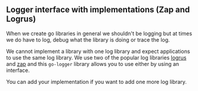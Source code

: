 ## Logger interface with implementations (Zap and Logrus)

When we create go libraries in general we shouldn't be logging but at times we do have to log, debug what the 
library is doing or trace the log. 

We cannot implement a library with one log library and expect applications to use the same log library. We use two 
of the popular log libraries [logrus](https://github.com/sirupsen/logrus) and [zap](https://github.com/uber-go/zap)
and this `go-logger` library allows you to use either by using an interface. 

You can add your implementation if you want to add one more log library.